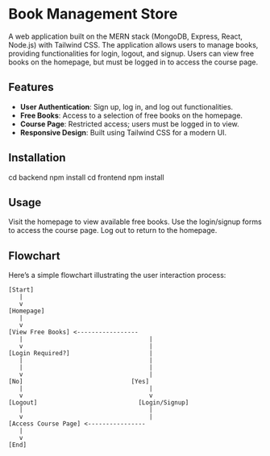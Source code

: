 # Book Management Store

A web application built on the MERN stack (MongoDB, Express, React, Node.js) with Tailwind CSS. The application allows users to manage books, providing functionalities for login, logout, and signup. Users can view free books on the homepage, but must be logged in to access the course page.

## Features

- **User Authentication**: Sign up, log in, and log out functionalities.
- **Free Books**: Access to a selection of free books on the homepage.
- **Course Page**: Restricted access; users must be logged in to view.
- **Responsive Design**: Built using Tailwind CSS for a modern UI.



## Installation
cd backend
npm install
cd frontend 
npm install

## Usage
Visit the homepage to view available free books.
Use the login/signup forms to access the course page.
Log out to return to the homepage.

## Flowchart

Here’s a simple flowchart illustrating the user interaction process:

```plaintext
[Start]
   |
   v
[Homepage]
   |
   v
[View Free Books] <-----------------
   |                                   |
   v                                   |
[Login Required?]                      |
   |                                   |
   |                                   |
   v                                   |
[No]                              [Yes]
   |                                   |
   v                                   v
[Logout]                            [Login/Signup]
   |                                   |
   v                                   |
[Access Course Page] <----------------
   |
   v
[End]

 
